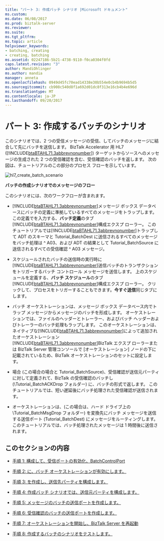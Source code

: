 ```yaml
---
title: "パート 3: 作成バッチ シナリオ |Microsoft ドキュメント"
ms.custom: 
ms.date: 06/08/2017
ms.prod: biztalk-server
ms.reviewer: 
ms.suite: 
ms.tgt_pltfrm: 
ms.topic: article
helpviewer_keywords:
- batching, creating
- creating, batching
ms.assetid: 02247186-5b21-4738-9110-f0ca0304f0fd
caps.latest.revision: "3"
author: MandiOhlinger
ms.author: mandia
manager: anneta
ms.openlocfilehash: 0949d45fc70ead14338e30b554e0cb4b9694b5d5
ms.sourcegitcommit: cb908c540d8f1a692d01dc8f313e16cb4b4e696d
ms.translationtype: MT
ms.contentlocale: ja-JP
ms.lasthandoff: 09/20/2017
---
```

# <a name="part-3-create-batch-scenario"></a>パート 3: 作成するバッチのシナリオ
このシナリオでは、2 つの受信メッセージの受信、してバッチのメッセージに結合して先にバッチを送信します。 BizTalk Accelerator 用 HL7 ([!INCLUDE[btaBTAHL71.3abbrevnonumber](../../includes/btabtahl71-3abbrevnonumber-md.md)]) ターゲットからソースへのメッセージの生成された 2 つの受信確認を含む、受信確認のバッチを返します。 次の図は、チュートリアルのこの部分のプロセス フローを示しています。  
  
 ![](../../adapters-and-accelerators/accelerator-hl7/media/hl7-create-batch-scenario.gif "hl7_create_batch_scenario")  
  
 **バッチの作成シナリオでのメッセージのフロー**  
  
 このシナリオには、次のワークフローが含まれます。  
  
-   [!INCLUDE[btaBTAHL71.3abbrevnonumber](../../includes/btabtahl71-3abbrevnonumber-md.md)]メッセージ ボックス データベースにバッチの定義に準拠しているすべてのメッセージをトラップします。 この定義でを入力する、**バッチ定義**のタブ[!INCLUDE[btaBTAHL71.3abbrevnonumber](../../includes/btabtahl71-3abbrevnonumber-md.md)]構成エクスプ ローラー。 このチュートリアルでは[!INCLUDE[btaBTAHL71.3abbrevnonumber](../../includes/btabtahl71-3abbrevnonumber-md.md)]トラップして ADT のスキーマと Tutorial_BatchDest に送信されるすべてのメッセージをバッチ処理は ^ A03、および ADT の結果として Tutorial_BatchSource に送信されるすべての受信確認 ^ A03 メッセージ。  
  
-   スケジュールされたバッチの送信時の実行時に[!INCLUDE[btaBTAHL71.3abbrevnonumber](../../includes/btabtahl71-3abbrevnonumber-md.md)]送信バッチのトランザクションをトリガーするバッチ コントロール メッセージを送信します。 上のスケジュールを定義する、**バッチ スケジュール**のタブ[!INCLUDE[btaBTAHL71.3abbrevnonumber](../../includes/btabtahl71-3abbrevnonumber-md.md)]構成エクスプ ローラー。 クリックして、プロセスをトリガーすることもできます。**今すぐ送信**同じタブにします。  
  
-   バッチ オーケストレーションは、メッセージ ボックス データベース内でトラップ メッセージからメッセージのバッチを形成します。 オーケストレーションでは、ファイルのヘッダーとトレーラー、およびバッチ ヘッダーおよびトレーラーのバッチ処理もラップします。 このオーケストレーションは、ネイティブな[!INCLUDE[btaBTAHL71.3abbrevnonumber](../../includes/btabtahl71-3abbrevnonumber-md.md)]によって追加されたオーケストレーション[!INCLUDE[btaBTAHL71.3abbrevnonumber](../../includes/btabtahl71-3abbrevnonumber-md.md)]BizTalk エクスプ ローラーまたは BizTalk Server 管理コンソールで [オーケストレーション] ノードの下に記載されているため、BizTalk オーケストレーションのセットに設定します。  
  
-   場合 (この場合の場合と Tutorial_BatchSource)、受信確認が送信元パーティに対して定義されて、BizTalk の受信確認のバッチし (\Tutorial_BatchACKDrop フォルダー) に、バッチの形式で返します。 このチュートリアルでは、短い遅延後にバッチ処理された受信確認が送信されます。  
  
-   オーケストレーションは、(この場合は、ハード ドライブ上の \Tutorial_BatchMsgDrop フォルダー) を変換先にバッチ メッセージを送信する送信ポート (Tutorial_BatchDest) にメッセージをルーティングします。 このチュートリアルでは、バッチ処理されたメッセージは 1 時間後に送信されます。  
  
## <a name="in-this-section"></a>このセクションの内容  
  
-   [手順 1: 構成して、受信ポートの有効化、BatchControlPort](../../adapters-and-accelerators/accelerator-hl7/step-1-configure-and-enable-the-batchcontrolport-receive-port.md)  
  
-   [手順 2: に、バッチ オーケストレーションが有効にします。](../../adapters-and-accelerators/accelerator-hl7/step-2-enable-the-batch-orchestration.md)  
  
-   [手順 3: を作成し、送信先パーティを構成します。](../../adapters-and-accelerators/accelerator-hl7/step-3-create-and-configure-a-destination-party.md)  
  
-   [手順 4: 作成バッチ シナリオでは、送信元パーティを構成します。](../../adapters-and-accelerators/accelerator-hl7/step-4-configure-the-source-party-for-the-create-batch-scenario.md)  
  
-   [手順 5: メッセージのバッチの送信ポートを作成します。](../../adapters-and-accelerators/accelerator-hl7/step-5-create-the-send-port-for-the-message-batch.md)  
  
-   [手順 6: 受信確認のバッチの送信ポートを作成します。](../../adapters-and-accelerators/accelerator-hl7/step-6-create-the-send-port-for-the-acknowledgment-batch.md)  
  
-   [手順 7: オーケストレーションを開始し、BizTalk Server を再起動](../../adapters-and-accelerators/accelerator-hl7/step-7-start-the-orchestration-and-restart-biztalk-server.md)  
  
-   [手順 8: 作成するバッチのシナリオをテストします。](../../adapters-and-accelerators/accelerator-hl7/step-8-test-the-create-batch-scenario.md)